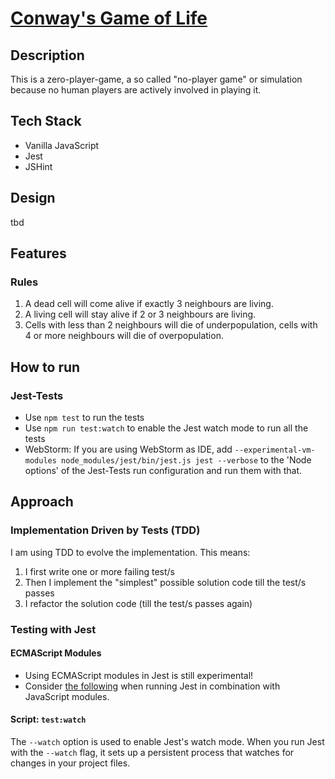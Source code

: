 # [Conway's Game of Life](https://en.wikipedia.org/wiki/Conway%27s_Game_of_Life)
## Description
This is a zero-player-game, a so called "no-player game" or simulation because no human players are actively involved in playing it.

## Tech Stack
- Vanilla JavaScript
- Jest
- JSHint

## Design
tbd

## Features
### Rules
1. A dead cell will come alive if exactly 3 neighbours are living.
2. A living cell will stay alive if 2 or 3 neighbours are living.
3. Cells with less than 2 neighbours will die of underpopulation, cells with 4 or more neighbours will die of overpopulation.

## How to run
### Jest-Tests
- Use `npm test` to run the tests
- Use `npm run test:watch` to enable the Jest watch mode to run all the tests
- WebStorm: If you are using WebStorm as IDE, add `--experimental-vm-modules node_modules/jest/bin/jest.js jest --verbose` to the 'Node options' of the Jest-Tests run configuration and run them with that.

## Approach
### Implementation Driven by Tests (TDD)
I am using TDD to evolve the implementation. This means:
1. I first write one or more failing test/s
2. Then I implement the "simplest" possible solution code till the test/s passes
3. I refactor the solution code (till the test/s passes again)
### Testing with Jest
#### ECMAScript Modules
- Using ECMAScript modules in Jest is still experimental!
- Consider [the following](https://jestjs.io/docs/ecmascript-modules) when running Jest in combination with JavaScript modules.
#### Script: `test:watch`
The `--watch` option is used to enable Jest's watch mode. When you run Jest with the `--watch` flag, it sets up a persistent process that watches for changes in your project files.
